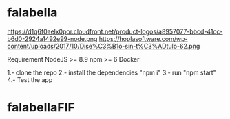 # falabella

https://d1q6f0aelx0por.cloudfront.net/product-logos/a8957077-bbcd-41cc-b6d0-2924a1492e99-node.png
https://hoplasoftware.com/wp-content/uploads/2017/10/Dise%C3%B1o-sin-t%C3%ADtulo-62.png

Requirement
NodeJS >= 8.9
npm >= 6
Docker


1.- clone the repo
2.- install the dependencies "npm i"
3.- run "npm start"
4.- Test the app

# falabellaFIF
